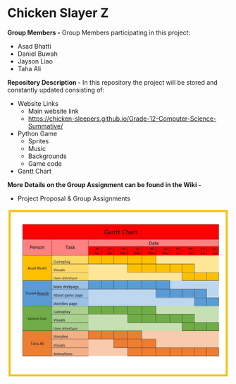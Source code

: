 # Chicken Slayer Z

**Group Members -**
Group Members participating in this project:
- Asad Bhatti
- Daniel Buwah
- Jayson Liao
- Taha Ali

**Repository Description -**
In this repository the project will be stored and constantly updated consisting of:
- Website Links
  - Main website link
  -  https://chicken-sleepers.github.io/Grade-12-Computer-Science-Summative/
- Python Game
  - Sprites
  - Music
  - Backgrounds
  - Game code
- Gantt Chart

**More Details on the Group Assignment can be found in the Wiki -**
- Project Proposal & Group Assignments

![Gantt Diagram](https://github.com/chicken-sleepers/Grade-12-Computer-Science-Summative/blob/master/Gantt%20Chart.JPG)

